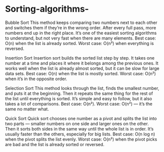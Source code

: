 # Sorting-algorithms-
Bubble Sort
This method keeps comparing two numbers next to each other and switches them if they’re in the wrong order. After every full pass, more numbers end up in the right place. It’s one of the easiest sorting algorithms to understand, but not very fast when there are many elements.
Best case: O(n) when the list is already sorted.
Worst case: O(n²) when everything is reversed.

Insertion Sort
Insertion sort builds the sorted list step by step. It takes one number at a time and places it where it belongs among the previous ones. It works well when the list is already almost sorted, but it can be slow for large data sets.
Best case: O(n) when the list is mostly sorted.
Worst case: O(n²) when it’s in the opposite order.

Selection Sort
This method looks through the list, finds the smallest number, and puts it at the beginning. Then it repeats the same thing for the rest of the list until everything is sorted. It’s simple and easy to follow, but it also takes a lot of comparisons.
Best case: O(n²).
Worst case: O(n²) — it’s the same no matter what.

Quick Sort
Quick sort chooses one number as a pivot and splits the list into two parts — smaller numbers on one side and larger ones on the other. Then it sorts both sides in the same way until the whole list is in order. It’s usually faster than the others, especially for big lists.
Best case: O(n log n) when the pivot splits the list evenly.
Worst case: O(n²) when the pivot picks are bad and the list is already sorted or reversed.

